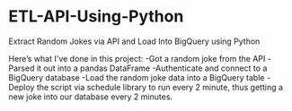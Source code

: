 # ETL-API-Using-Python
Extract Random Jokes via API and Load Into BigQuery using Python


Here’s what I've done in this project:
-Got a random joke from the API
-Parsed it out into a pandas DataFrame
-Authenticate and connect to a BigQuery database
-Load the random joke data into a BigQuery table
-Deploy the script via schedule library to run every 2 minute, thus getting a new joke into our database every 2 minutes.

